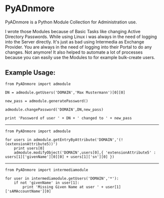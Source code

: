 PyADnmore
=========

PyADnmore is a Python Module Collection for Administration use.

I wrote those Modules because of Basic Tasks like changing Active Directory Passwords. While using Linux i was always in the need of logging into the Server directly.
It's just as bad using Intermedia as Exchange Provider. You are always in the need of logging into their Portal to do any changes. Not anymore!
It also helped to automate a lot of processes because you can easily use the Modules to for example bulk-create users.

Example Usage:
--------------

    from PyADnmore import admodule
    
    DN = admodule.getUsers('DOMAIN','Max Mustermann')[0][0]
    
    new_pass = admodule.generatePassword()
    
    admodule.changePassword('DOMAIN',DN,new_pass)
    
    print 'Password of user ' + DN + ' changed to ' + new_pass

___

    from PyADnmore import admodule
    
    for users in admodule.getEntryByAttribute('DOMAIN','(!(extensionAttribute5))')
        print users[0]
        admodule.modifyObject('DOMAIN',users[0],{ 'extensionAttribute5' : users[1]['givenName'][0][0] + users[1]['sn'][0] })
    
___

    from PyADnmore import intermediamodule
    
    for user in intermediamodule.getUsers('DOMAIN','*'):
        if not 'givenName' in user[1]:
            print 'Missing Given Name at user ' + user[1]['sAMAccountName'][0]
